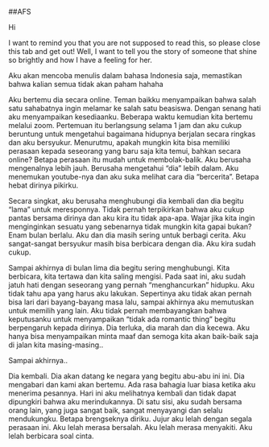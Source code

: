 ##AFS

Hi

I want to remind you that you are not supposed to read this, so please close this tab and get out!
Well, I want to tell you the story of someone that shine so brightly and how I have a feeling for her.

Aku akan mencoba menulis dalam bahasa Indonesia saja, memastikan bahwa kalian semua tidak akan paham hahaha

Aku bertemu dia secara online. Teman baikku menyampaikan bahwa salah satu sahabatnya ingin melamar ke salah satu beasiswa. Dengan senang hati aku menyampaikan kesediaanku. Beberapa waktu kemudian kita bertemu melalui zoom. Pertemuan itu berlangsung selama 1 jam dan aku cukup beruntung untuk mengetahui bagaimana hidupnya berjalan secara ringkas dan aku bersyukur.
Menurutmu, apakah mungkin kita bisa memiliki perasaan kepada seseorang yang baru saja kita temui, bahkan secara online? Betapa perasaan itu mudah untuk membolak-balik.
Aku berusaha mengenalnya lebih jauh. Berusaha mengetahui “dia” lebih dalam. Aku menemukan youtube-nya dan aku suka melihat cara dia “bercerita”. Betapa hebat dirinya pikirku.

Secara singkat, aku berusaha menghubungi dia kembali dan dia begitu “lama” untuk meresponnya. Tidak pernah terpikirkan bahwa aku cukup pantas bersama dirinya dan aku kira itu tidak apa-apa. Wajar jika kita ingin menginginkan sesuatu yang sebenarnya tidak mungkin kita gapai bukan?
Enam bulan berlalu. Aku dan dia masih sering untuk berbagi cerita. Aku sangat-sangat bersyukur masih bisa berbicara dengan dia. Aku kira sudah cukup.

Sampai akhirnya di bulan lima dia begitu sering menghubungi. Kita berbicara, kita tertawa dan kita saling mengisi. Pada saat ini, aku sudah jatuh hati dengan seseorang yang pernah “menghancurkan” hidupku. Aku tidak tahu apa yang harus aku lakukan. Sepertinya aku tidak akan pernah bisa lari dari bayang-bayang masa lalu, sampai akhirnya aku memutuskan untuk memilih yang lain.
Aku tidak pernah membayangkan bahwa keputusanku untuk menyampaikan “tidak ada romantic thing” begitu berpengaruh kepada dirinya. Dia terluka, dia marah dan dia kecewa. Aku hanya bisa menyampaikan minta maaf dan semoga kita akan baik-baik saja di jalan kita masing-masing..

Sampai akhirnya..

Dia kembali. Dia akan datang ke negara yang begitu abu-abu ini ini. Dia mengabari dan kami akan bertemu. Ada rasa bahagia luar biasa ketika aku menerima pesannya. Hari ini aku melihatnya kembali dan tidak dapat dipungkiri bahwa aku merindukannya. Di satu sisi, aku sudah bersama orang lain, yang juga sangat baik, sangat menyayangi dan selalu mendukungku. Betapa brengseknya diriku.
Jujur aku lelah dengan segala perasaan ini. Aku lelah merasa bersalah. Aku lelah merasa menyakiti. Aku lelah berbicara soal cinta.
